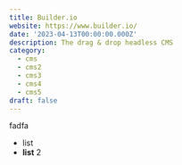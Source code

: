 ```yaml
---
title: Builder.io
website: https://www.builder.io/
date: '2023-04-13T00:00:00.000Z'
description: The drag & drop headless CMS
category:
  - cms
  - cms2
  - cms3
  - cms4
  - cms5
draft: false
---
```

fadfa

* list
* **list** 2
